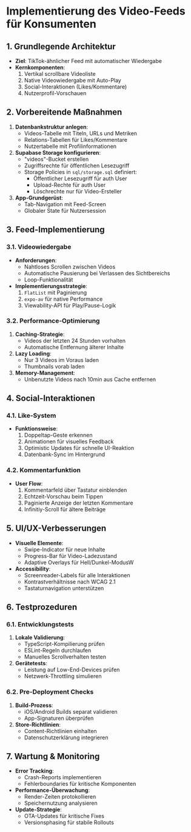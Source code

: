 # Implementierung des Video-Feeds für Konsumenten

## 1. Grundlegende Architektur
- **Ziel**: TikTok-ähnlicher Feed mit automatischer Wiedergabe
- **Kernkomponenten**:
  1. Vertikal scrollbare Videoliste
  2. Native Videowiedergabe mit Auto-Play
  3. Social-Interaktionen (Likes/Kommentare)
  4. Nutzerprofil-Vorschauen

## 2. Vorbereitende Maßnahmen
1. **Datenbankstruktur anlegen**:
   - Videos-Tabelle mit Titeln, URLs und Metriken
   - Relations-Tabellen für Likes/Kommentare
   - Nutzertabelle mit Profilinformationen
2. **Supabase Storage konfigurieren**:
   - "videos"-Bucket erstellen
   - Zugriffsrechte für öffentlichen Lesezugriff
   - Storage Policies in `sql/storage.sql` definiert:
     - Öffentlicher Lesezugriff für auth User
     - Upload-Rechte für auth User
     - Löschrechte nur für Video-Ersteller
3. **App-Grundgerüst**:
   - Tab-Navigation mit Feed-Screen
   - Globaler State für Nutzersession

## 3. Feed-Implementierung
### 3.1. Videowiedergabe
- **Anforderungen**:
  - Nahtloses Scrollen zwischen Videos
  - Automatische Pausierung bei Verlassen des Sichtbereichs
  - Loop-Funktionalität
- **Implementierungsstrategie**:
  1. `FlatList` mit Paginierung
  2. `expo-av` für native Performance
  3. Viewability-API für Play/Pause-Logik

### 3.2. Performance-Optimierung
1. **Caching-Strategie**:
   - Videos der letzten 24 Stunden vorhalten
   - Automatische Entfernung älterer Inhalte
2. **Lazy Loading**:
   - Nur 3 Videos im Voraus laden
   - Thumbnails vorab laden
3. **Memory-Management**:
   - Unbenutzte Videos nach 10min aus Cache entfernen

## 4. Social-Interaktionen
### 4.1. Like-System
- **Funktionsweise**:
  1. Doppeltap-Geste erkennen
  2. Animationen für visuelles Feedback
  3. Optimistic Updates für schnelle UI-Reaktion
  4. Datenbank-Sync im Hintergrund

### 4.2. Kommentarfunktion
- **User Flow**:
  1. Kommentarfeld über Tastatur einblenden
  2. Echtzeit-Vorschau beim Tippen
  3. Paginierte Anzeige der letzten Kommentare
  4. Infinitiy-Scroll für ältere Beiträge

## 5. UI/UX-Verbesserungen
- **Visuelle Elemente**:
  - Swipe-Indicator für neue Inhalte
  - Progress-Bar für Video-Ladezustand
  - Adaptive Overlays für Hell/Dunkel-ModusW
- **Accessibility**:
  - Screenreader-Labels für alle Interaktionen
  - Kontrastverhältnisse nach WCAG 2.1
  - Tastaturnavigation unterstützen

## 6. Testprozeduren
### 6.1. Entwicklungstests
1. **Lokale Validierung**:
   - TypeScript-Kompilierung prüfen
   - ESLint-Regeln durchlaufen
   - Manuelles Scrollverhalten testen
2. **Gerätetests**:
   - Leistung auf Low-End-Devices prüfen
   - Netzwerk-Throttling simulieren

### 6.2. Pre-Deployment Checks
1. **Build-Prozess**:
   - iOS/Android Builds separat validieren
   - App-Signaturen überprüfen
2. **Store-Richtlinien**:
   - Content-Richtlinien einhalten
   - Datenschutzerklärung integrieren

## 7. Wartung & Monitoring
- **Error Tracking**:
  - Crash-Reports implementieren
  - Fehlerboundaries für kritische Komponenten
- **Performance-Überwachung**:
  - Render-Zeiten protokollieren
  - Speichernutzung analysieren
- **Update-Strategie**:
  - OTA-Updates für kritische Fixes
  - Versionsphasing für stabile Rollouts